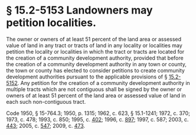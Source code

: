 # § 15.2-5153 Landowners may petition localities.

<p>The owner or owners of at least 51 percent of the land area or assessed value of land in any tract or tracts of land in any locality or localities may petition the locality or localities in which the tract or tracts are located for the creation of a community development authority, provided that before the creation of a community development authority in any town or county, the town or county has elected to consider petitions to create community development authorities pursuant to the applicable provisions of § <a href='http://law.lis.virginia.gov/vacode/15.2-5152/'>15.2-5152</a>. Any petition for the creation of a community development authority in multiple tracts which are not contiguous shall be signed by the owner or owners of at least 51 percent of the land area or assessed value of land in each such non-contiguous tract.</p><p>Code 1950, § 15-764.3; 1950, p. 1315; 1962, c. 623, § 15.1-1241; 1972, c. 370; 1973, c. 478; 1993, c. 850; 1995, c. <a href='http://lis.virginia.gov/cgi-bin/legp604.exe?951+ful+CHAP0402'>402</a>; 1996, c. <a href='http://lis.virginia.gov/cgi-bin/legp604.exe?961+ful+CHAP0897'>897</a>; 1997, c. 587; 2003, c. <a href='http://lis.virginia.gov/cgi-bin/legp604.exe?031+ful+CHAP0443'>443</a>; 2005, c. <a href='http://lis.virginia.gov/cgi-bin/legp604.exe?051+ful+CHAP0547'>547</a>; 2009, c. <a href='http://lis.virginia.gov/cgi-bin/legp604.exe?091+ful+CHAP0473'>473</a>.</p>